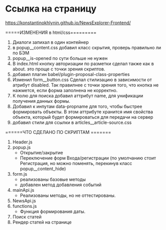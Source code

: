 # Ссылка на страницу
https://konstantinokhlynin.github.io/NewsExplorer-Frontend/

=====ИЗМЕНЕНИЯ в html/css=========

1. Диалоги запихал в один контейнер
2. в popup__content.css добавил класс скрытия, проверь правильно ли по БЭМ
3. popup__is-opened по сути больше не нужен
4. В index.html кнопку авторизации по разметки сделал также как в about. это проще с точки зрения скриптов.
5. добавил плагин babel/plugin-proposal-class-properties 
6. Изменил form__button.css Сделал стилизацию в зависимости от атрибут disabled. Так правилнее с точки зрения того, что кнопка не нажмется, если форма заполнена не корректно.
7. К полю для поиска добавил аттрибут name, для унификации получения данных формы.
8. Добавил к инпутам data-propname для того, чтобы быстрее формировать объекты. В этом аттрибуте хранится имя свойства объекта, который будет формироваться для передачи на сервер
9. добавил стили для  ссылки в articles__article-source.css


======ЧТО СДЕЛАНО ПО СКРИПТАМ =======
1. Header.js
2. popup.js
    - Открытие/закрытие
    - Переключение форм Входа/регистрации (по умолчанию стоит Регистрация, но можно поменять, перекинув класс popup__content_hide)
3. form.js 
    - реализованы базовые методы
    - добавлен метод добавления событий
4. mainApi.js 
    - Реализованы методы, но не оттестированы.
5. NewsApi.js
6. functions.js
    - Функция формирования даты.
7. Поиск статей
8. Рендер статей на странице


